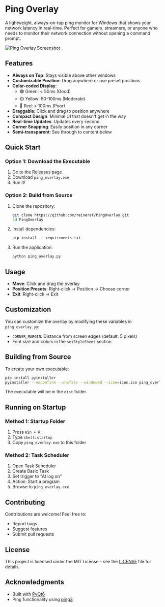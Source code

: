 # Ping Overlay

A lightweight, always-on-top ping monitor for Windows that shows your network latency in real-time. Perfect for gamers, streamers, or anyone who needs to monitor their network connection without opening a command prompt.

![Ping Overlay Screenshot](screenshot.png)

## Features

- **Always on Top**: Stays visible above other windows
- **Customizable Position**: Drag anywhere or use preset positions
- **Color-coded Display**:
  - 🟢 Green: < 50ms (Good)
  - 🟡 Yellow: 50-100ms (Moderate)
  - 🔴 Red: > 100ms (Poor)
- **Draggable**: Click and drag to position anywhere
- **Compact Design**: Minimal UI that doesn't get in the way
- **Real-time Updates**: Updates every second
- **Corner Snapping**: Easily position in any corner
- **Semi-transparent**: See through to content below

## Quick Start

### Option 1: Download the Executable

1. Go to the [Releases](https://github.com/rainerat/PingOverlay/releases) page
2. Download `ping_overlay.exe`
3. Run it!

### Option 2: Build from Source

1. Clone the repository:
   ```bash
   git clone https://github.com/rainerat/PingOverlay.git
   cd PingOverlay
   ```
2. Install dependencies:
   ```bash
   pip install -r requirements.txt
   ```
3. Run the application:
   ```bash
   python ping_overlay.py
   ```

## Usage

- **Move**: Click and drag the overlay
- **Position Presets**: Right-click → Position → Choose corner
- **Exit**: Right-click → Exit

## Customization

You can customize the overlay by modifying these variables in `ping_overlay.py`:

- `CORNER_MARGIN`: Distance from screen edges (default: 5 pixels)
- Font size and colors in the `setStyleSheet` section

## Building from Source

To create your own executable:

```bash
pip install pyinstaller
pyinstaller --noconfirm --onefile --windowed --icon=icon.ico ping_overlay.py
```

The executable will be in the `dist` folder.

## Running on Startup

### Method 1: Startup Folder

1. Press `Win + R`
2. Type `shell:startup`
3. Copy `ping_overlay.exe` to this folder

### Method 2: Task Scheduler

1. Open Task Scheduler
2. Create Basic Task
3. Set trigger to "At log on"
4. Action: Start a program
5. Browse to `ping_overlay.exe`

## Contributing

Contributions are welcome! Feel free to:

- Report bugs
- Suggest features
- Submit pull requests

## License

This project is licensed under the MIT License - see the [LICENSE](LICENSE) file for details.

## Acknowledgments

- Built with [PyQt6](https://www.riverbankcomputing.com/software/pyqt/)
- Ping functionality using [ping3](https://github.com/kyan001/ping3)
